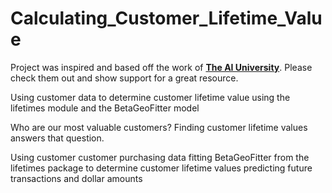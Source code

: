 # Calculating_Customer_Lifetime_Value
Project was inspired and based off the work of [**The AI University**](https://youtu.be/DJ3r0r1h5Pg). Please check them out and show support for a great resource.

Using customer data to determine customer lifetime value using the lifetimes module and the BetaGeoFitter model

Who are our most valuable customers? Finding customer lifetime values answers that question.

Using customer customer purchasing data fitting BetaGeoFitter from the lifetimes package to determine customer lifetime values predicting future transactions and dollar amounts
